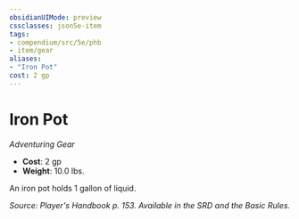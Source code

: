 ```yaml
---
obsidianUIMode: preview
cssclasses: json5e-item
tags:
- compendium/src/5e/phb
- item/gear
aliases: 
- "Iron Pot"
cost: 2 gp
---
```

# Iron Pot
*Adventuring Gear*  

- **Cost**: 2 gp
- **Weight**: 10.0 lbs.

An iron pot holds 1 gallon of liquid.

*Source: Player's Handbook p. 153. Available in the SRD and the Basic Rules.*